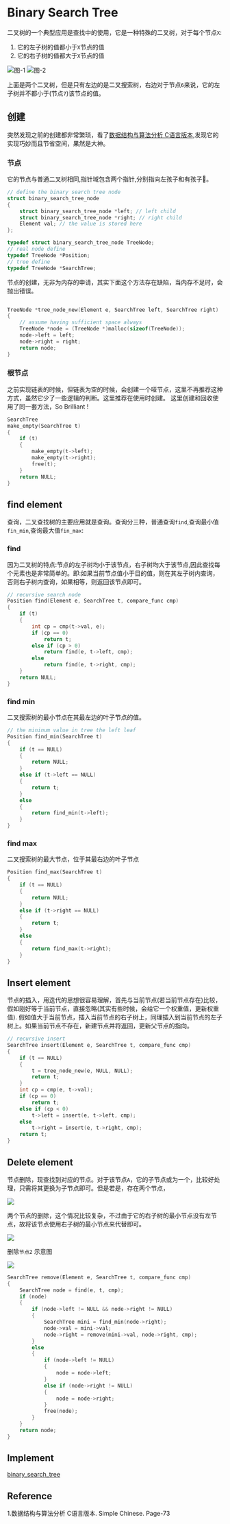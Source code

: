 # Binary Search Tree

二叉树的一个典型应用是查找中的使用，它是一种特殊的二叉树，对于每个节点`X`:

1. 它的左子树的值都小于`X`节点的值
2. 它的右子树的值都大于`X`节点的值

![图-1](../asserts/binary_search_tree/binary_search_tree_1.png)
![图-2](../asserts/binary_search_tree/binary_search_tree_2.png)


上面是两个二叉树，但是只有左边的是二叉搜索树，右边对于节点`6`来说，它的左子树并不都小于(节点`7`)该节点的值。


## 创建

突然发现之前的创建都非常繁琐，看了[数据结构与算法分析 C语言版本](#refrence_1),发现它的实现巧妙而且节省空间，果然是大神。

### 节点

它的节点与普通二叉树相同,指针域包含两个指针,分别指向左孩子和有孩子🐸。

```c
// define the binary search tree node
struct binary_search_tree_node
{
    struct binary_search_tree_node *left; // left child
    struct binary_search_tree_node *right; // right child
    Element val; // the value is stored here
};

typedef struct binary_search_tree_node TreeNode;
// real node define
typedef TreeNode *Position;
// tree define
typedef TreeNode *SearchTree;

```

节点的创建，无非为内存的申请，其实下面这个方法存在缺陷，当内存不足时，会抛出错误。

```c

TreeNode *tree_node_new(Element e, SearchTree left, SearchTree right)
{
    // assume having sufficient space always
    TreeNode *node = (TreeNode *)malloc(sizeof(TreeNode));
    node->left = left;
    node->right = right;
    return node;
}

```


### 根节点

之前实现链表的时候，但链表为空的时候，会创建一个哑节点，这里不再推荐这种方式，虽然它少了一些逻辑的判断。这里推荐在使用时创建。
这里创建和回收使用了同一套方法，So Brilliant !

```c
SearchTree
make_empty(SearchTree t)
{
    if (t)
    {
        make_empty(t->left);
        make_empty(t->right);
        free(t);
    }
    return NULL;
}

```

## find element

查询，二叉查找树的主要应用就是查询。查询分三种，普通查询`find`,查询最小值`fin_min`,查询最大值`fin_max`:

### find
因为二叉树的特点:节点的左子树均小于该节点，右子树均大于该节点,因此查找每个元素也是非常简单的。即:如果当前节点值小于目的值，则在其左子树内查询，否则右子树内查询，如果相等，则返回该节点即可。

```c
// recursive search node
Position find(Element e, SearchTree t, compare_func cmp)
{
    if (t)
    {
        int cp = cmp(t->val, e);
        if (cp == 0)
            return t;
        else if (cp > 0)
            return find(e, t->left, cmp);
        else
            return find(e, t->right, cmp);
    }
    return NULL;
}
```

### find min

二叉搜索树的最小节点在其最左边的叶子节点的值。

```c
// the mininum value in tree the left leaf
Position find_min(SearchTree t)
{
    if (t == NULL)
    {
        return NULL;
    }
    else if (t->left == NULL)
    {
        return t;
    }
    else
    {
        return find_min(t->left);
    }
}

```

### find max

二叉搜索树的最大节点，位于其最右边的叶子节点

```c
Position find_max(SearchTree t)
{
    if (t == NULL)
    {
        return NULL;
    }
    else if (t->right == NULL)
    {
        return t;
    }
    else
    {
        return find_max(t->right);
    }
}

```




## Insert element

节点的插入，用迭代的思想很容易理解，首先与当前节点(若当前节点存在)比较，假如刚好等于当前节点，直接忽略(其实有些时候，会给它一个权重值，更新权重值).
假如值大于当前节点，插入当前节点的右子树上，同理插入到当前节点的左子树上。如果当前节点不存在，新建节点并将返回，更新父节点的指向。

```c
// recursive insert
SearchTree insert(Element e, SearchTree t, compare_func cmp)
{
    if (t == NULL)
    {
        t = tree_node_new(e, NULL, NULL);
        return t;
    }
    int cp = cmp(e, t->val);
    if (cp == 0)
        return t;
    else if (cp < 0)
        t->left = insert(e, t->left, cmp);
    else
        t->right = insert(e, t->right, cmp);
    return t;
}

```


## Delete element

节点删除，现查找到对应的节点。对于该节点`A`，它的子节点或为一个，比较好处理，只需将其更换为子节点即可。但是若是，存在两个节点，

![](../asserts/binary_search_tree/delete_one.png)


两个节点的删除，这个情况比较复杂，不过由于它的右子树的最小节点没有左节点，故将该节点使用右子树的最小节点来代替即可。

![](../asserts/binary_search_tree/origin.png)

删除`节点2` 示意图

![](../asserts/binary_search_tree/delete_two.png)

```c
SearchTree remove(Element e, SearchTree t, compare_func cmp)
{
    SearchTree node = find(e, t, cmp);
    if (node)
    {
        if (node->left != NULL && node->right != NULL)
        {
            SearchTree mini = find_min(node->right);
            node->val = mini->val;
            node->right = remove(mini->val, node->right, cmp);
        }
        else
        {
            if (node->left != NULL)
            {
                node = node->left;
            }
            else if (node->right != NULL)
            {
                node = node->right;
            }
            free(node);
        }
    }
    return node;
}


```


## Implement

[binary_search_tree](../src/binary_search_tree.c)


## Reference

1.<span id="refrence_1">数据结构与算法分析 C语言版本. Simple Chinese. Page-73</span>
